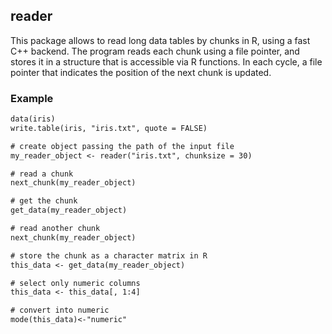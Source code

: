 ## reader

This package allows to read long data tables by chunks in R, using a fast C++ backend. The program reads each chunk using a file pointer, and stores it in a structure that is accessible via R functions. In each cycle, a file pointer that indicates the position of the next chunk is updated.

### Example

```diff
data(iris)
write.table(iris, "iris.txt", quote = FALSE)

# create object passing the path of the input file
my_reader_object <- reader("iris.txt", chunksize = 30)

# read a chunk
next_chunk(my_reader_object)

# get the chunk
get_data(my_reader_object)

# read another chunk
next_chunk(my_reader_object)

# store the chunk as a character matrix in R
this_data <- get_data(my_reader_object)

# select only numeric columns
this_data <- this_data[, 1:4]

# convert into numeric
mode(this_data)<-"numeric"

```
